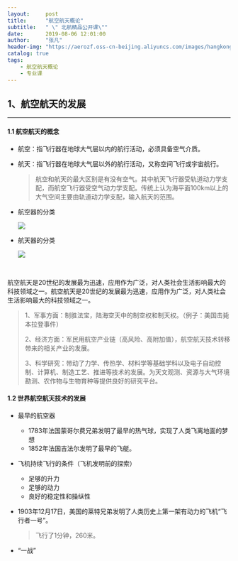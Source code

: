 ```yaml
---
layout:     post
title:      "航空航天概论"
subtitle:   " \" 北航精品公开课\""
date:       2019-08-06 12:01:00
author:     "张凡"
header-img: "https://aerozf.oss-cn-beijing.aliyuncs.com/images/hangkonghangtian.jpg"
catalog: true
tags:
    - 航空航天概论
    - 专业课
---
```


## 1、航空航天的发展

------

#### 1.1 航空航天的概念

- 航空：指飞行器在地球大气层以内的航行活动，必须具备空气介质。

- 航天：指飞行器在地球大气层以外的航行活动，又称空间飞行或宇宙航行。

  > 航空和航天的最大区别是有没有空气。其中航天飞行器受轨道动力学支配，而航空飞行器受空气动力学支配。传统上认为海平面100km以上的大气空间主要由轨道动力学支配，输入航天的范围。

- 航空器的分类

  ![](https://aerozf.oss-cn-beijing.aliyuncs.com/images/20190806124622.png)

- 航天器的分类

  ![](https://aerozf.oss-cn-beijing.aliyuncs.com/images/20190806124922.png)

​      

​	航空航天是20世纪的发展最为迅速，应用作为广泛，对人类社会生活影响最大的科技领域之一。航空航天是20世纪的发展最为迅速，应用作为广泛，对人类社会生活影响最大的科技领域之一。

> 1、军事方面：制胜法宝，陆海空天中的制空权和制天权。（例子：美国击毙本拉登事件）
>
> 2、经济方面：军民用航空产业链（高风险、高附加值），航空航天技术转移带来的相关产业的发展。
>
> 3、科学研究：带动了力学、传热学、材料学等基础学科以及电子自动控制、计算机、制造工艺、推进等技术的发展。为天文观测、资源与大气环境勘测、农作物与生物育种等提供良好的研究平台。

#### 1.2  世界航空航天技术的发展

- 最早的航空器
  - 1783年法国蒙哥尔费兄弟发明了最早的热气球，实现了人类飞离地面的梦想
  - 1852年法国吉法尔发明了最早的飞艇。

- 飞机持续飞行的条件（飞机发明前的探索）
  - 足够的升力
  - 足够的动力
  - 良好的稳定性和操纵性

- 1903年12月17日，美国的莱特兄弟发明了人类历史上第一架有动力的飞机“飞行者一号”。

  > 飞行了1分钟，260米。

- “一战”
